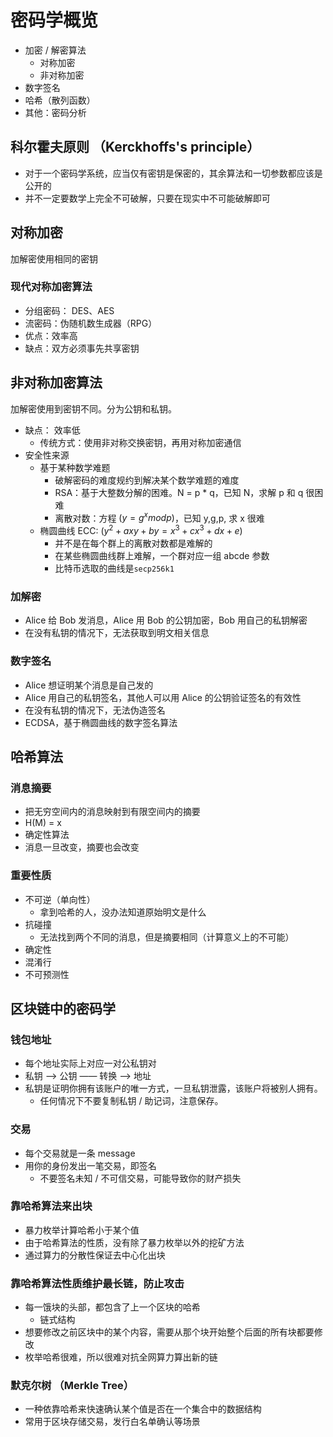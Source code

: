 # 密码学概览

- 加密 / 解密算法
  - 对称加密
  - 非对称加密
- 数字签名
- 哈希（散列函数）
- 其他：密码分析

## 科尔霍夫原则 （Kerckhoffs's principle）

- 对于一个密码学系统，应当仅有密钥是保密的，其余算法和一切参数都应该是公开的
- 并不一定要数学上完全不可破解，只要在现实中不可能破解即可

## 对称加密

加解密使用相同的密钥

### 现代对称加密算法

- 分组密码： DES、AES
- 流密码：伪随机数生成器（RPG）
- 优点：效率高
- 缺点：双方必须事先共享密钥

## 非对称加密算法

加解密使用到密钥不同。分为公钥和私钥。

- 缺点： 效率低
  - 传统方式：使用非对称交换密钥，再用对称加密通信
- 安全性来源
  - 基于某种数学难题
    - 破解密码的难度规约到解决某个数学难题的难度
    - RSA：基于大整数分解的困难。N = p \* q，已知 N，求解 p 和 q 很困难
    - 离散对数：方程 $(y = g^x mod p)$，已知 y,g,p, 求 x 很难
  - 椭圆曲线 ECC: $(y^2 + axy + by = x^3 + cx^3 + dx + e)$
    - 并不是在每个群上的离散对数都是难解的
    - 在某些椭圆曲线群上难解，一个群对应一组 abcde 参数
    - 比特币选取的曲线是`secp256k1`

### 加解密

- Alice 给 Bob 发消息，Alice 用 Bob 的公钥加密，Bob 用自己的私钥解密
- 在没有私钥的情况下，无法获取到明文相关信息

### 数字签名

- Alice 想证明某个消息是自己发的
- Alice 用自己的私钥签名，其他人可以用 Alice 的公钥验证签名的有效性
- 在没有私钥的情况下，无法伪造签名
- ECDSA，基于椭圆曲线的数字签名算法

## 哈希算法

### 消息摘要

- 把无穷空间内的消息映射到有限空间内的摘要
- H(M) = x
- 确定性算法
- 消息一旦改变，摘要也会改变

### 重要性质

- 不可逆（单向性）
  - 拿到哈希的人，没办法知道原始明文是什么
- 抗碰撞
  - 无法找到两个不同的消息，但是摘要相同（计算意义上的不可能）
- 确定性
- 混淆行
- 不可预测性

## 区块链中的密码学

### 钱包地址

- 每个地址实际上对应一对公私钥对
- 私钥 ——> 公钥 —— 转换 ——> 地址
- 私钥是证明你拥有该账户的唯一方式，一旦私钥泄露，该账户将被别人拥有。
  - 任何情况下不要复制私钥 / 助记词，注意保存。

### 交易

- 每个交易就是一条 message
- 用你的身份发出一笔交易，即签名
  - 不要签名未知 / 不可信交易，可能导致你的财产损失

### 靠哈希算法来出块

- 暴力枚举计算哈希小于某个值
- 由于哈希算法的性质，没有除了暴力枚举以外的挖矿方法
- 通过算力的分散性保证去中心化出块

### 靠哈希算法性质维护最长链，防止攻击

- 每一饿块的头部，都包含了上一个区块的哈希
  - 链式结构
- 想要修改之前区块中的某个内容，需要从那个块开始整个后面的所有块都要修改
- 枚举哈希很难，所以很难对抗全网算力算出新的链

### 默克尔树 （Merkle Tree）

- 一种依靠哈希来快速确认某个值是否在一个集合中的数据结构
- 常用于区块存储交易，发行白名单确认等场景
